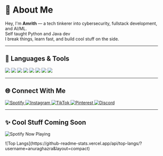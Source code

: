 <!-- README.md -->

# 👋 About Me

Hey, I'm **Amrith** — a tech tinkerer into cybersecurity, fullstack development, and AI/ML.  
Self taught Python and Java dev  
I break things, learn fast, and build cool stuff on the side.


---

## 🧠 Languages & Tools

<p align="left">
  <img src="https://img.shields.io/badge/Python-1e1e1e?style=for-the-badge&logo=python&logoColor=4B8BBE">
  <img src="https://img.shields.io/badge/JavaScript-1e1e1e?style=for-the-badge&logo=javascript&logoColor=F7DF1E">
  <img src="https://img.shields.io/badge/React-1e1e1e?style=for-the-badge&logo=react&logoColor=61DAFB">
  <img src="https://img.shields.io/badge/Flutter-1e1e1e?style=for-the-badge&logo=flutter&logoColor=02569B">
  <img src="https://img.shields.io/badge/MongoDB-1e1e1e?style=for-the-badge&logo=mongodb&logoColor=47A248">
  <img src="https://img.shields.io/badge/Java-1e1e1e?style=for-the-badge&logo=openjdk&logoColor=007396">
  <img src="https://img.shields.io/badge/Android-1e1e1e?style=for-the-badge&logo=android&logoColor=3DDC84">
  <img src="https://img.shields.io/badge/HTML5-1e1e1e?style=for-the-badge&logo=html5&logoColor=E34F26">
</p>

---

## 🌐 Connect With Me

<p align="left">
  <a href="https://open.spotify.com/user/xa9ydbpy4g2zr9uw1oa737kv2">
    <img src="https://img.shields.io/badge/Spotify-1ed760?style=for-the-badge&logo=spotify&logoColor=white" alt="Spotify">
  </a>
  <a href="https://www.instagram.com/amrithakshaj/">
    <img src="https://img.shields.io/badge/Instagram-e4405f?style=for-the-badge&logo=instagram&logoColor=white" alt="Instagram">
  </a>
  <a href="https://www.tiktok.com/@stoobyyyy?_t=ZS-8wUON0MgGvt&_r=1">
    <img src="https://img.shields.io/badge/TikTok-000000?style=for-the-badge&logo=tiktok&logoColor=white" alt="TikTok">
  </a>
  <a href="https://pin.it/2cntP1syK">
    <img src="https://img.shields.io/badge/Pinterest-bd081c?style=for-the-badge&logo=pinterest&logoColor=white" alt="Pinterest">
  </a>
  <a href="https://discord.com/users/700195735689494558">
    <img src="https://img.shields.io/badge/Discord-7289da?style=for-the-badge&logo=discord&logoColor=white" alt="Discord">
  </a>
</p>

---

## ✨ Cool Stuff Coming Soon

<p align="left">
  <img src="https://spotify-github-profile.kittinanx.com/api/view.svg?uid=xa9ydbpy4g2zr9uw1oa737kv2&cover_image=true&theme=default&show_offline=false&background_color=1e1e1e&interchange=false&bar_color_cover=true" alt="Spotify Now Playing">
</p>
![Top Langs](https://github-readme-stats.vercel.app/api/top-langs/?username=anuraghazra&layout=compact)
